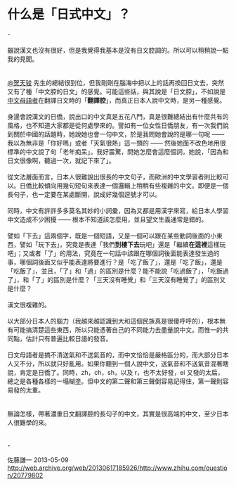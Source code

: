 # 什么是「日式中文」？

<div class="zm-editable-content clearfix">-<br><br>雖說漢文也沒有很好，但是我覺得我基本是沒有日文腔調的。所以可以稍稍說一點我的見聞。<br><br><br><a class="member_mention" data-editable="true" data-title="@贺天骏" href="/web/20130617185926/http://www.zhihu.com/people/rilakkimura" data-tip="p$b$rilakkimura">@贺天骏</a> 先生的總結很到位，但我剛剛在腦海中把以上的話再換回日文去，突然又有了種「中文腔的日文」的感覺。可能這些話，與其說是「日文腔」，不如說是<u>中文母語者</u>在翻譯日文時的「<b>翻譯腔</b>」，而真正日本人說中文時，是另一種感覺。<br><br>身邊會說漢文的日僑，說出口的中文真是五花八門，真是很難總結出有什麼共有的風格，也不知道大家都是從何處學來的。譬如有一位女性日僑朋友，有一次我們說到關於中國的話題時，她說她也會一句中文，於是我問她會說的是哪一句呢 —— 我以為無非是「你好嗎」或者「天氣很熱」這一類的 —— 然後她面不改色地用很標準的中文說了句「老年痴呆」。我好震驚，問她怎麼會這麼個詞，她說，「因為和日文很像啊，聽過一次，就記下來了」。<br><br>從文法層面而言，日本人很難說出很長的中文句子，而歐洲的中文學習者則比較可以。日僑比較傾向用幾句短句來表達一個邏輯上稍稍有些複雜的中文。即便是一個長句子，也一定要在某處斷開，說成好幾個逗號才可以。<br><br>同時，中文有許許多多莫名其妙的小詞彙，因為又都是用漢字來寫，給日本人學習中文造成不少困擾 —— 根本不知道該怎麼用，並且望文生義通常是錯的。<br><br>譬如「下去」這兩個字，既是一個短語，又是一個可以跟在某些動詞後面的小東西，譬如「玩下去」，究竟是表達「我們<b>到樓下去</b>玩吧」還是「繼續<b>在這裡</b>這樣玩吧」；又或者「了」的用法，究竟在一句話中該跟在哪個詞後面能表達發生過的事，哪個詞後面又似乎能表達將要進行？是「吃了飯了」，還是「吃了飯」，還是「吃飯了」，並且，「了」和「過」的區別是什麼？能不能說「吃過飯了」，「吃飯過了」，和「了」的區別是什麼？「三天沒有睡覺」和「三天沒有睡覺了」的區別又是什麼？<br><br>漢文很複雜的。<br><br>以大部分日本人的腦力（我越來越認識到大和這個民族真是很傻呼呼的），根本無有可能搞清楚這些東西，所以只能憑著自己的不同能力去盡量說中文。而惟一的共同點，估計只有普遍比較日語的發音。<br><br>日文母語者是搞不清送氣和不送氣音的，而中文恰恰是嚴格區分的，而大部分日本人又不分，所以就只好亂用。如果你聽到一個人說中文，送氣音和不送氣音混著瞎說，肯定是日僑了。同時，zh，ch，sh，以及 r，也不太好發，ei 又發的太扁，總之是各種各樣的一塌糊塗。但中文的第二聲和第三聲倒容易記得住，第一聲則容易發的太重。<br><br><br>無論怎樣，帶著濃重日文翻譯腔的長句子的中文，其實是很高端的中文，至少日本人很難學的來。<br><br><br>-</div>

佐藤謙一 2013-05-09 http://web.archive.org/web/20130617185926/http://www.zhihu.com/question/20779802